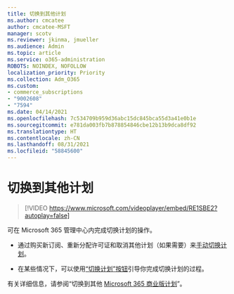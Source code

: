 ```yaml
---
title: 切换到其他计划
ms.author: cmcatee
author: cmcatee-MSFT
manager: scotv
ms.reviewer: jkinma, jmueller
ms.audience: Admin
ms.topic: article
ms.service: o365-administration
ROBOTS: NOINDEX, NOFOLLOW
localization_priority: Priority
ms.collection: Adm_O365
ms.custom:
- commerce_subscriptions
- "9002608"
- "7594"
ms.date: 04/14/2021
ms.openlocfilehash: 7c534709b959d36abc15dc845bca55d3a41e0b1e
ms.sourcegitcommit: e781da003fb7b878854846cbe12b13b9dca8df92
ms.translationtype: HT
ms.contentlocale: zh-CN
ms.lasthandoff: 08/31/2021
ms.locfileid: "58845600"
---
```

# <a name="switch-to-a-different-plan"></a>切换到其他计划

> [!VIDEO https://www.microsoft.com/videoplayer/embed/RE1SBE2?autoplay=false]

可在 Microsoft 365 管理中心内完成切换计划的操作。

- 通过购买新订阅、重新分配许可证和取消其他计划（如果需要）来[手动切换计划](https://docs.microsoft.com/microsoft-365/commerce/subscriptions/switch-plans-manually)。

- 在某些情况下，可以使用[“切换计划”按钮](https://docs.microsoft.com/microsoft-365/commerce/subscriptions/switch-to-a-different-plan#use-the-switch-plans-button)引导你完成切换计划的过程。

有关详细信息，请参阅“切换到其他 [Microsoft 365 商业版计划](https://docs.microsoft.com/microsoft-365/commerce/subscriptions/switch-to-a-different-plan)”。
